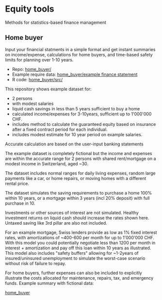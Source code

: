 # Equity tools

Methods for statistics-based finance management

## Home buyer
Input your financial statments in a simple format and get instant summaries on income/expense, calculations for home buyers, and time-based safety limits for planning over 1-10 years.

* Repo: [home_buyer/](home_buyer/)
* Example require data: [home_buyer/example finance statement](home_buyer/data/)
* R code: [home_buyer/src/](home_buyer/src/)

This repository shows example dataset for:
* 2 persons 
* with modest salaries
* liquid cash savings in less than 5 years sufficient to buy a home
* calculated income/expenses for 3-10years, sufficient up to 1'000'000 CHF.
* includes method to calculate the guaranteed equity based on insurance after a fixed contract period for each individual.
* includes modest estimate for 10 year period on example salaries.

Accurate calculation are based on the user-input banking statements

The example dataset is completely fictional but the income and expenses are within the accurate range for 2 persons with shared rent/mortgage on a modest income in Switzerland, aged ~30. 

The dataset includes normal ranges for daily living expenses, random large payments like a car, or home repairs, or moving homes with a different rental price. 

The dataset simulates the saving requirements to purchase a home 100% within 10 years, or a mortgage within 3 years (incl 20% deposit) with full purchase in 10.

Investments or other sources of interest are not simulated. Healthy investment returns on liquid cash should increase the rates shown here. Untaxed saving like 3rd pillar are also not included.

For an example mortgage, Swiss lenders provide as low as 1% fixed interest rates, with amortizations of ~400-600 per month for up to 1'000'000 CHF. With this model you could potentially negotiate less than 1200 per month in interest + amortization and pay off this loan within 10 years as illustrated. This model also includes "safety buffers" allowing for ~1-2years of insured/uninsured unemployment to simulate the worst-case scenario without risk of failure to repay.

For home buyers, further expenses can also be included to explicitly illustrate the costs allocated for maintenance, repairs, tax, and emergency funds. 
Example summary with fictional data:

 [home_buyer](home_buyer/img/equity_combined.pdf)
